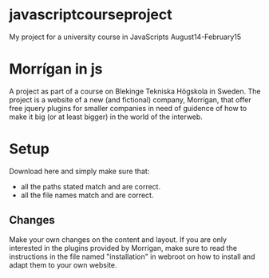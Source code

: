 # javascriptcourseproject
My project for a university course in JavaScripts August14-February15

Morrígan in js
=========

A project as part of a course on Blekinge Tekniska Högskola in Sweden. The project is a website of a new (and fictional) company, Morrígan, that offer free jquery plugins for smaller companies in need of guidence of how to make it big (or at least bigger) in the world of the interweb.

Setup
=========
Download here and simply make sure that: 
* all the paths stated match and are correct.
* all the file names match and are correct. 

Changes
---------
Make your own changes on the content and layout. If you are only interested in the plugins provided by Morrígan, make sure to read the instructions in the file named "installation" in webroot on how to install and adapt them to your own website. 
